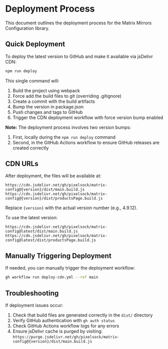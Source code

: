 # Deployment Process

This document outlines the deployment process for the Matrix Mirrors Configuration library.

## Quick Deployment

To deploy the latest version to GitHub and make it available via jsDelivr CDN:

```bash
npm run deploy
```

This single command will:
1. Build the project using webpack
2. Force add the build files to git (overriding .gitignore)
3. Create a commit with the build artifacts
4. Bump the version in package.json
5. Push changes and tags to GitHub
6. Trigger the CDN deployment workflow with force version bump enabled

**Note:** The deployment process involves two version bumps:
1. First, locally during the `npm run deploy` command
2. Second, in the GitHub Actions workflow to ensure GitHub releases are created correctly

## CDN URLs

After deployment, the files will be available at:

```
https://cdn.jsdelivr.net/gh/pixelsock/matrix-config@{version}/dist/main.build.js
https://cdn.jsdelivr.net/gh/pixelsock/matrix-config@{version}/dist/productsPage.build.js
```

Replace `{version}` with the actual version number (e.g., 4.9.12).

To use the latest version:

```
https://cdn.jsdelivr.net/gh/pixelsock/matrix-config@latest/dist/main.build.js
https://cdn.jsdelivr.net/gh/pixelsock/matrix-config@latest/dist/productsPage.build.js
```

## Manually Triggering Deployment

If needed, you can manually trigger the deployment workflow:

```bash
gh workflow run deploy-cdn.yml --ref main
```

## Troubleshooting

If deployment issues occur:

1. Check that build files are generated correctly in the `dist/` directory
2. Verify GitHub authentication with `gh auth status`
3. Check GitHub Actions workflow logs for any errors
4. Ensure jsDelivr cache is purged by visiting: `https://purge.jsdelivr.net/gh/pixelsock/matrix-config@{version}/dist/main.build.js`